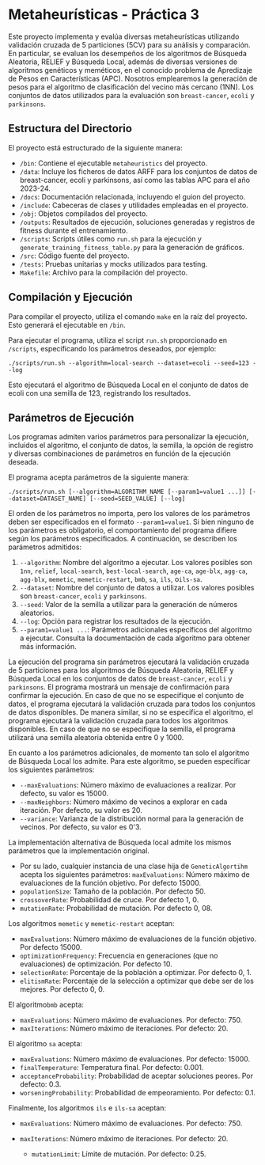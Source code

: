 # Metaheurísticas - Práctica 3

Este proyecto implementa y evalúa diversas metaheurísticas utilizando validación cruzada de 5 particiones (5CV) para su análisis y comparación. En particular, se evaluan los desempeños de los algoritmos de Búsqueda Aleatoria, RELIEF y Búsqueda Local, además de diversas versiones de algoritmos genéticos y meméticos, en el conocido problema de Apredizaje de Pesos en Características (APC). Nosotros emplearemos la generación de pesos para el algoritmo de clasificación del vecino más cercano (1NN). Los conjuntos de datos utilizados para la evaluación son `breast-cancer`, `ecoli` y `parkinsons`.

## Estructura del Directorio

El proyecto está estructurado de la siguiente manera:

- `/bin`: Contiene el ejecutable `metaheuristics` del proyecto.
- `/data`: Incluye los ficheros de datos ARFF para los conjuntos de datos de breast-cancer, ecoli y parkinsons, así como las tablas APC para el año 2023-24.
- `/docs`: Documentación relacionada, incluyendo el guion del proyecto.
- `/include`: Cabeceras de clases y utilidades empleadas en el proyecto.
- `/obj`: Objetos compilados del proyecto.
- `/outputs`: Resultados de ejecución, soluciones generadas y registros de fitness durante el entrenamiento.
- `/scripts`: Scripts útiles como `run.sh` para la ejecución y `generate_training_fitness_table.py` para la generación de gráficos.
- `/src`: Código fuente del proyecto.
- `/tests`: Pruebas unitarias y mocks utilizados para testing.
- `Makefile`: Archivo para la compilación del proyecto.

## Compilación y Ejecución

Para compilar el proyecto, utiliza el comando `make` en la raíz del proyecto. Esto generará el ejecutable en `/bin`.

Para ejecutar el programa, utiliza el script `run.sh` proporcionado en `/scripts`, especificando los parámetros deseados, por ejemplo:

```shell
./scripts/run.sh --algorithm=local-search --dataset=ecoli --seed=123 --log
```

Esto ejecutará el algoritmo de Búsqueda Local en el conjunto de datos de ecoli con una semilla de 123, registrando los resultados.

## Parámetros de Ejecución

Los programas admiten varios parámetros para personalizar la ejecución, incluidos el algoritmo, el conjunto de datos, la semilla, la opción de registro y diversas combinaciones de parámetros en función de la ejecución deseada.

El programa acepta parámetros de la siguiente manera:

```shell
./scripts/run.sh [--algorithm=ALGORITHM_NAME [--param1=value1 ...]] [--dataset=DATASET_NAME] [--seed=SEED_VALUE] [--log]
```

El orden de los parámetros no importa, pero los valores de los parámetros deben ser especificados en el formato `--param1=value1`. Si bien ninguno de los parámetros es obligatorio, el comportamiento del programa difiere según los parámetros especificados. A continuación, se describen los parámetros admitidos:

1. `--algorithm`: Nombre del algoritmo a ejecutar. Los valores posibles son `1nn`, `relief`, `local-search`,  `best-local-search`, `age-ca`, `age-blx`, `agg-ca`, `agg-blx`, `memetic`, `memetic-restart`, `bmb`, `sa`, `ils`, o`ils-sa`.
2. `--dataset`: Nombre del conjunto de datos a utilizar. Los valores posibles son `breast-cancer`, `ecoli` y `parkinsons`.
3. `--seed`: Valor de la semilla a utilizar para la generación de números aleatorios.
4. `--log`: Opción para registrar los resultados de la ejecución.
5. `--param1=value1 ...`: Parámetros adicionales específicos del algoritmo a ejecutar. Consulta la documentación de cada algoritmo para obtener más información.

La ejecución del programa sin parámetros ejecutará la validación cruzada de 5 particiones para los algoritmos de Búsqueda Aleatoria, RELIEF y Búsqueda Local en los conjuntos de datos de `breast-cancer`, `ecoli` y `parkinsons`. El programa mostrará un mensaje de confirmación para confirmar la ejecución. En caso de que no se especifique el conjunto de datos, el programa ejecutará la validación cruzada para todos los conjuntos de datos disponibles. De manera similar, si no se especifica el algoritmo, el programa ejecutará la validación cruzada para todos los algoritmos disponibles. En caso de que no se especifique la semilla, el programa utilizará una semilla aleatoria obtenida entre 0 y 1000.

En cuanto a los parámetros adicionales, de momento tan solo el algoritmo de Búsqueda Local los admite. Para este algoritmo, se pueden especificar los siguientes parámetros:

- `--maxEvaluations`: Número máximo de evaluaciones a realizar. Por defecto, su valor es 15000.
- `--maxNeighbors`: Número máximo de vecinos a explorar en cada iteración. Por defecto, su valor es 20.
- `--variance`: Varianza de la distribución normal para la generación de vecinos. Por defecto, su valor es 0'3.

La implementación alternativa de Búsqueda local admite los mismos parámetros que la implementación original.

- Por su lado, cualquier instancia de una clase hija de `GeneticAlgortihm` acepta los siguientes
  parámetros:
  `maxEvaluations`: Número máximo de evaluaciones de la función objetivo. Por defecto 15000.
- `populationSize`: Tamaño de la población. Por defecto 50.
- `crossoverRate`: Probabilidad de cruce. Por defecto 1, 0.
- `mutationRate`: Probabilidad de mutación. Por defecto 0, 08.

Los algoritmos `memetic` y `memetic-restart` aceptan:

- `maxEvaluations`: Número máximo de evaluaciones de la función objetivo. Por defecto 15000.
- `optimizationFrequency`: Frecuencia en generaciones (que no evaluaciones) de optimización. Por defecto 10.
- `selectionRate`: Porcentaje de la población a optimizar. Por defecto 0, 1.
- `elitismRate`: Porcentaje de la selección a optimizar que debe ser de los mejores. Por defecto 0, 0.

El algoritmo`bmb` acepta:

- `maxEvaluations`: Número máximo de evaluaciones. Por defecto: 750.
- `maxIterations`: Número máximo de iteraciones. Por defecto: 20.

El algoritmo `sa` acepta:

- `maxEvaluations`: Número máximo de evaluaciones. Por defecto: 15000.
- `finalTemperature`: Temperatura final. Por defecto: 0.001.
- `acceptanceProbability`: Probabilidad de aceptar soluciones peores. Por defecto: 0.3.
- `worseningProbability`: Probabilidad de empeoramiento. Por defecto: 0.1.

Finalmente, los algoritmos `ils` e `ils-sa` aceptan:

- `maxEvaluations`: Número máximo de evaluaciones. Por defecto: 750.
- `maxIterations`: Número máximo de iteraciones. Por defecto: 20.

  - `mutationLimit`: Límite de mutación. Por defecto: 0.25.

